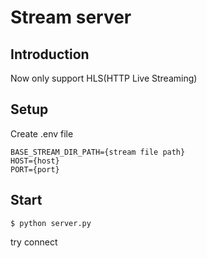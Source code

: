 # Stream server

## Introduction

Now only support HLS(HTTP Live Streaming)

## Setup

Create .env file

```text
BASE_STREAM_DIR_PATH={stream file path}
HOST={host}
PORT={port}
```

## Start

```shell
$ python server.py
```

try connect [](http://127.0.0.1:3000)
